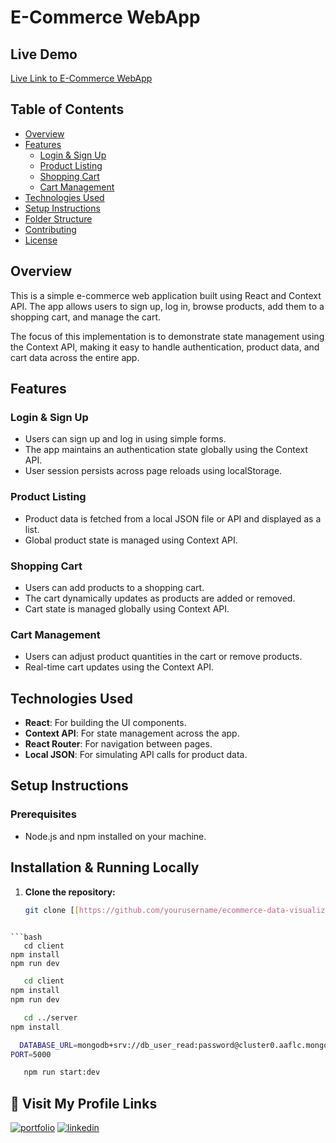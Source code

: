 
# E-Commerce WebApp

## Live Demo
[Live Link to E-Commerce WebApp](https://i-bios-client.vercel.app/)

## Table of Contents
- [Overview](#overview)
- [Features](#features)
  - [Login & Sign Up](#login--sign-up)
  - [Product Listing](#product-listing)
  - [Shopping Cart](#shopping-cart)
  - [Cart Management](#cart-management)
- [Technologies Used](#technologies-used)
- [Setup Instructions](#setup-instructions)
- [Folder Structure](#folder-structure)
- [Contributing](#contributing)
- [License](#license)

## Overview
This is a simple e-commerce web application built using React and Context API. The app allows users to sign up, log in, browse products, add them to a shopping cart, and manage the cart. 

The focus of this implementation is to demonstrate state management using the Context API, making it easy to handle authentication, product data, and cart data across the entire app.

## Features

### Login & Sign Up
- Users can sign up and log in using simple forms.
- The app maintains an authentication state globally using the Context API.
- User session persists across page reloads using localStorage.

### Product Listing
- Product data is fetched from a local JSON file or API and displayed as a list.
- Global product state is managed using Context API.

### Shopping Cart
- Users can add products to a shopping cart.
- The cart dynamically updates as products are added or removed.
- Cart state is managed globally using Context API.

### Cart Management
- Users can adjust product quantities in the cart or remove products.
- Real-time cart updates using the Context API.

## Technologies Used
- **React**: For building the UI components.
- **Context API**: For state management across the app.
- **React Router**: For navigation between pages.
- **Local JSON**: For simulating API calls for product data.

## Setup Instructions

### Prerequisites
- Node.js and npm installed on your machine.

## Installation & Running Locally

1. **Clone the repository:**
   ```bash
   git clone [[https://github.com/yourusername/ecommerce-data-visualization.git](https://github.com/developerMasum/iBios-task)]
  
```
```bash
   cd client
npm install
npm run dev
```
```bash
   cd client
npm install
npm run dev
```
```bash
   cd ../server
npm install

```
```bash
  DATABASE_URL=mongodb+srv://db_user_read:password@cluster0.aaflc.mongodb.net/RQ_Analytics?retryWrites=true&w=majority&appName=Cluster0
PORT=5000

```
```bash
   npm run start:dev

```

## 🔗 Visit My Profile Links
[![portfolio](https://img.shields.io/badge/my_portfolio-000?style=for-the-badge&logo=ko-fi&logoColor=white)](https://portfolio-masum-fullstack.vercel.app)
[![linkedin](https://img.shields.io/badge/linkedin-0A66C2?style=for-the-badge&logo=linkedin&logoColor=white)](https://www.linkedin.com/in/mdmasumdev)

